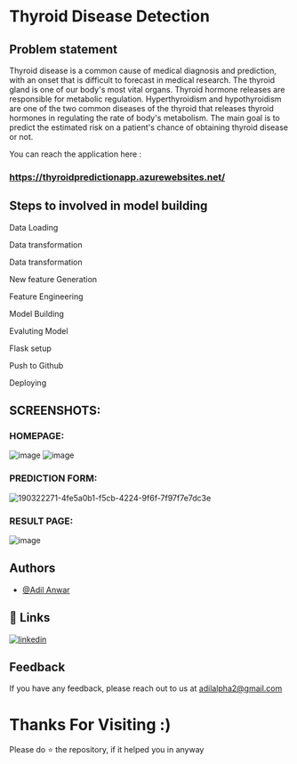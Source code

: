
# Thyroid Disease Detection
## Problem statement

Thyroid disease is a common cause of medical diagnosis and prediction, with an onset that is difficult to forecast in medical research. The thyroid gland is one of our body's most vital organs. Thyroid hormone releases are responsible for metabolic regulation. Hyperthyroidism and hypothyroidism are one of the two common diseases of the thyroid that releases thyroid hormones in regulating the rate of body's metabolism. The main goal is to predict the estimated risk on a patient's chance of obtaining thyroid disease or not.


You can reach the application here : 
### https://thyroidpredictionapp.azurewebsites.net/


## Steps to involved in model building

Data Loading

Data transformation

Data transformation

New feature Generation

Feature Engineering

Model Building

Evaluting Model

Flask setup

Push to Github

Deploying


## SCREENSHOTS:

### HOMEPAGE:

![image](https://user-images.githubusercontent.com/93968656/199662366-4f7603e8-ce12-4651-abec-af71a8ffa54d.png)
![image](https://user-images.githubusercontent.com/93968656/199662424-c2594d27-419f-4541-b82e-be0c32970f29.png)





### PREDICTION FORM:


![190322271-4fe5a0b1-f5cb-4224-9f6f-7f97f7e7dc3e](https://user-images.githubusercontent.com/93968656/199663067-8a92dd3c-a352-4b8c-9c98-d2b578f9d842.png)



### RESULT PAGE:

![image](https://user-images.githubusercontent.com/93968656/199663150-e8019eab-13ca-40ef-a07e-df4ab8a4859d.png)


## Authors

- [@Adil Anwar](https://adilalpha.github.io)


## 🔗 Links

[![linkedin](https://img.shields.io/badge/linkedin-0A66C2?style=for-the-badge&logo=linkedin&logoColor=white)](https://www.linkedin.com/in/adil-anwar-1b480b106)




## Feedback

If you have any feedback, please reach out to us at adilalpha2@gmail.com

# Thanks For Visiting :) 

Please do ⭐ the repository, if it helped you in anyway



